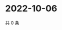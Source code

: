 # 2022-10-06

共 0 条

<!-- BEGIN WEIBO -->
<!-- 最后更新时间 Thu Oct 06 2022 20:38:54 GMT+0800 (China Standard Time) -->

<!-- END WEIBO -->

